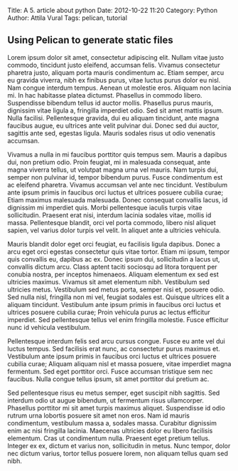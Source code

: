 Title: A 5. article about python
Date: 2012-10-22 11:20
Category: Python
Author: Attila Vural
Tags: pelican, tutorial

## Using Pelican to generate static files

Lorem ipsum dolor sit amet, consectetur adipiscing elit. Nullam vitae justo commodo, tincidunt justo eleifend, accumsan felis. Vivamus consectetur pharetra justo, aliquam porta mauris condimentum ac. Etiam semper, arcu eu gravida viverra, nibh ex finibus purus, vitae luctus purus dolor eu nisl. Nam congue interdum tempus. Aenean ut molestie eros. Aliquam non lacinia mi. In hac habitasse platea dictumst. Phasellus in commodo libero. Suspendisse bibendum tellus id auctor mollis. Phasellus purus mauris, dignissim vitae ligula a, fringilla imperdiet odio. Sed sit amet mattis ipsum. Nulla facilisi. Pellentesque gravida, dui eu aliquam tincidunt, ante magna faucibus augue, eu ultrices ante velit pulvinar dui. Donec sed dui auctor, sagittis ante sed, egestas ligula. Mauris sodales risus ut odio venenatis accumsan.

Vivamus a nulla in mi faucibus porttitor quis tempus sem. Mauris a dapibus dui, non pretium odio. Proin feugiat, mi in malesuada consequat, ante magna viverra tellus, ut volutpat magna urna vel mauris. Nam turpis dui, semper non pulvinar id, tempor bibendum purus. Fusce condimentum est ac eleifend pharetra. Vivamus accumsan vel ante nec tincidunt. Vestibulum ante ipsum primis in faucibus orci luctus et ultrices posuere cubilia curae; Etiam maximus malesuada malesuada. Donec consequat convallis lacus, id dignissim mi imperdiet quis. Morbi pellentesque iaculis turpis vitae sollicitudin. Praesent erat nisi, interdum lacinia sodales vitae, mollis id massa. Pellentesque blandit, orci vel porta commodo, libero nisl aliquet sapien, vel varius dolor turpis vel velit. In aliquet ante a ultricies vehicula.

Mauris blandit dolor eget orci feugiat, eu facilisis ligula dapibus. Donec a arcu eget orci egestas consectetur quis vitae tortor. Etiam mi ipsum, tempor quis convallis eu, dapibus ac ex. Donec ipsum dui, sollicitudin a lacus ut, convallis dictum arcu. Class aptent taciti sociosqu ad litora torquent per conubia nostra, per inceptos himenaeos. Aliquam elementum ex sed est ultricies maximus. Vivamus sit amet elementum nibh. Vestibulum sed ultricies metus. Vestibulum sed metus porta, semper nisi et, posuere odio. Sed nulla nisl, fringilla non mi vel, feugiat sodales est. Quisque ultrices elit a aliquam tincidunt. Vestibulum ante ipsum primis in faucibus orci luctus et ultrices posuere cubilia curae; Proin vehicula purus ac lectus efficitur imperdiet. Sed pellentesque tellus vel enim fringilla molestie. Fusce efficitur nunc id vehicula vestibulum.

Pellentesque interdum felis sed arcu cursus congue. Fusce eu ante vel dui luctus tempus. Sed facilisis erat nunc, ac consectetur purus maximus et. Vestibulum ante ipsum primis in faucibus orci luctus et ultrices posuere cubilia curae; Aliquam aliquam nisl et massa posuere, vitae imperdiet magna fermentum. Sed eget porttitor orci. Fusce accumsan tristique sem nec faucibus. Nulla congue tellus ipsum, sit amet porttitor dui pretium ac.

Sed pellentesque risus eu metus semper, eget suscipit nibh sagittis. Sed interdum odio ut augue bibendum, ut fermentum risus ullamcorper. Phasellus porttitor mi sit amet turpis maximus aliquet. Suspendisse id odio rutrum urna lobortis posuere sit amet non eros. Nam id mauris condimentum, vestibulum massa a, sodales massa. Curabitur dignissim enim ac nisi fringilla lacinia. Maecenas ultricies dolor eu libero facilisis elementum. Cras ut condimentum nulla. Praesent eget pretium tellus. Integer ex ex, dictum et varius non, sollicitudin in metus. Nunc tempor, dolor nec dictum varius, tortor tellus posuere lorem, non aliquam tellus quam sed nibh.